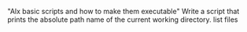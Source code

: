 "Alx basic scripts and how to make them executable"
Write a script that prints the absolute path name of the current working directory.
list files
